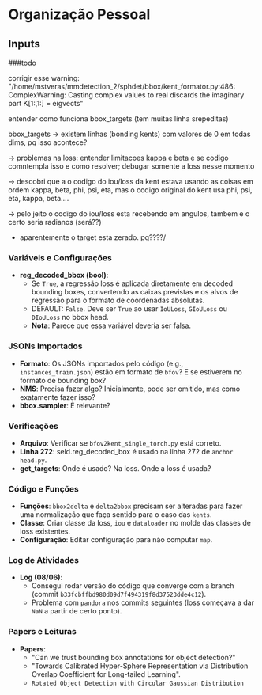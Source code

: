# Organização Pessoal

## Inputs

###todo

corrigir esse warning: "/home/mstveras/mmdetection_2/sphdet/bbox/kent_formator.py:486: ComplexWarning: Casting complex values to real discards the imaginary part K[1:,1:] = eigvects"


entender como funciona bbox_targets (tem muitas linha srepeditas)

bbox_targets -> existem linhas (bonding kents) com valores de 0 em todas dims, pq isso acontece?

-> problemas na loss: entender limitacoes kappa e beta e se codigo comntempla isso e como resolver; debugar somente a loss nesse momento



-> descobri que a o codigo do iou/loss da kent estava usando as coisas em ordem kappa, beta, phi, psi, eta, mas o codigo original do kent usa phi, psi, eta, kappa, beta....

-> pelo jeito o codigo do iou/loss esta recebendo em angulos, tambem e o certo seria radianos (será??)

- aparentemente o target esta zerado. pq????/


### Variáveis e Configurações
- **reg_decoded_bbox (bool)**: 
  - Se `True`, a regressão loss é aplicada diretamente em decoded bounding boxes, convertendo as caixas previstas e os alvos de regressão para o formato de coordenadas absolutas. 
  - DEFAULT: `False`. Deve ser `True` ao usar `IoULoss`, `GIoULoss` ou `DIoULoss` no bbox head.
  - **Nota**: Parece que essa variável deveria ser falsa.

### JSONs Importados
- **Formato**: Os JSONs importados pelo código (e.g., `instances_train.json`) estão em formato de `bfov`? E se estiverem no formato de bounding box?
- **NMS**: Precisa fazer algo? Inicialmente, pode ser omitido, mas como exatamente fazer isso?
- **bbox.sampler**: É relevante?

### Verificações
- **Arquivo**: Verificar se `bfov2kent_single_torch.py` está correto.
- **Linha 272**: seld.reg_decoded_box é usado na linha 272 de `anchor head.py`.
- **get_targets**: Onde é usado? Na loss. Onde a loss é usada?

### Código e Funções
- **Funções**: `bbox2delta` e `delta2bbox` precisam ser alteradas para fazer uma normalização que faça sentido para o caso das `kents`.
- **Classe**: Criar classe da loss, `iou` e `dataloader` no molde das classes de loss existentes.
- **Configuração**: Editar configuração para não computar `map`.

### Log de Atividades
- **Log (08/06)**:
  - Consegui rodar versão do código que converge com a branch (commit `b33fcbffbd980d09d7f494319f8d37523dde4c12`).
  - Problema com `pandora` nos commits seguintes (loss começava a dar `NaN` a partir de certo ponto).

### Papers e Leituras
- **Papers**:
  - "Can we trust bounding box annotations for object detection?"
  - "Towards Calibrated Hyper-Sphere Representation via Distribution Overlap Coefficient for Long-tailed Learning".
  - `Rotated Object Detection with Circular Gaussian Distribution`